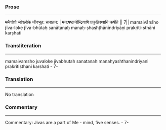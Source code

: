 ### Prose 
 --- 
ममैवांशो जीवलोके जीवभूत: सनातन: |
मन:षष्ठानीन्द्रियाणि प्रकृतिस्थानि कर्षति || 7||
mamaivānśho jīva-loke jīva-bhūtaḥ sanātanaḥ
manaḥ-ṣhaṣhṭhānīndriyāṇi prakṛiti-sthāni karṣhati

### Transliteration 
 --- 
mamaivamsho juvaloke jivabhutah sanatanah manahyashthanindriyani prakritisthani karshati - 7-

### Translation 
 --- 
No translation

### Commentary 
 --- 
Commentary: Jivas are a part of Me - mind, five senses. - 7-